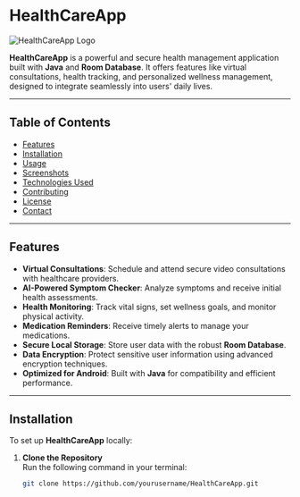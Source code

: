 # HealthCareApp

![HealthCareApp Logo](https://github.com/user-attachments/assets/b37f8ab1-5c19-4701-b98b-836b6526c90d)

**HealthCareApp** is a powerful and secure health management application built with **Java** and **Room Database**. It offers features like virtual consultations, health tracking, and personalized wellness management, designed to integrate seamlessly into users' daily lives.

---

## Table of Contents

- [Features](#features)
- [Installation](#installation)
- [Usage](#usage)
- [Screenshots](#screenshots)
- [Technologies Used](#technologies-used)
- [Contributing](#contributing)
- [License](#license)
- [Contact](#contact)

---

## Features

- **Virtual Consultations**: Schedule and attend secure video consultations with healthcare providers.
- **AI-Powered Symptom Checker**: Analyze symptoms and receive initial health assessments.
- **Health Monitoring**: Track vital signs, set wellness goals, and monitor physical activity.
- **Medication Reminders**: Receive timely alerts to manage your medications.
- **Secure Local Storage**: Store user data with the robust **Room Database**.
- **Data Encryption**: Protect sensitive user information using advanced encryption techniques.
- **Optimized for Android**: Built with **Java** for compatibility and efficient performance.

---

## Installation

To set up **HealthCareApp** locally:

1. **Clone the Repository**  
   Run the following command in your terminal:  
   ```bash
   git clone https://github.com/yourusername/HealthCareApp.git
